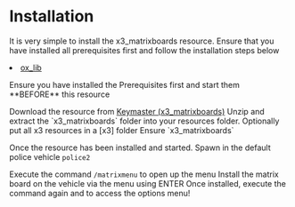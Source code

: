 # Installation

It is very simple to install the x3_matrixboards resource. Ensure that you have installed all prerequisites first and
follow the installation steps below

<procedure title="Prerequisites" id="matrix_prerequisites">
<list>
<li><a href="https://overextended.dev">ox_lib</a></li>
</list>
</procedure>

<procedure title="Installation" id="matrix_installation-guide">
<p>Ensure you have installed the Prerequisites first and start them **BEFORE** this resource</p>
<step>Download the resource from <a href="https://keymaster.fivem.net/asset-grants">Keymaster (x3_matrixboards)</a></step>
<step>Unzip and extract the `x3_matrixboards` folder into your resources folder. Optionally put all x3 resources in a [x3] folder</step>
<step>Ensure `x3_matrixboards`</step>
</procedure>

<procedure title="Getting Started" id="matrix_getting_started">
<p>Once the resource has been installed and started. Spawn in the default police vehicle <code>police2</code></p>
<step>Execute the command <code>/matrixmenu</code> to open up the menu</step>
<step>Install the matrix board on the vehicle via the menu using <shortcut>ENTER</shortcut></step>
<step>Once installed, execute the command again and to access the options menu!</step>
</procedure>